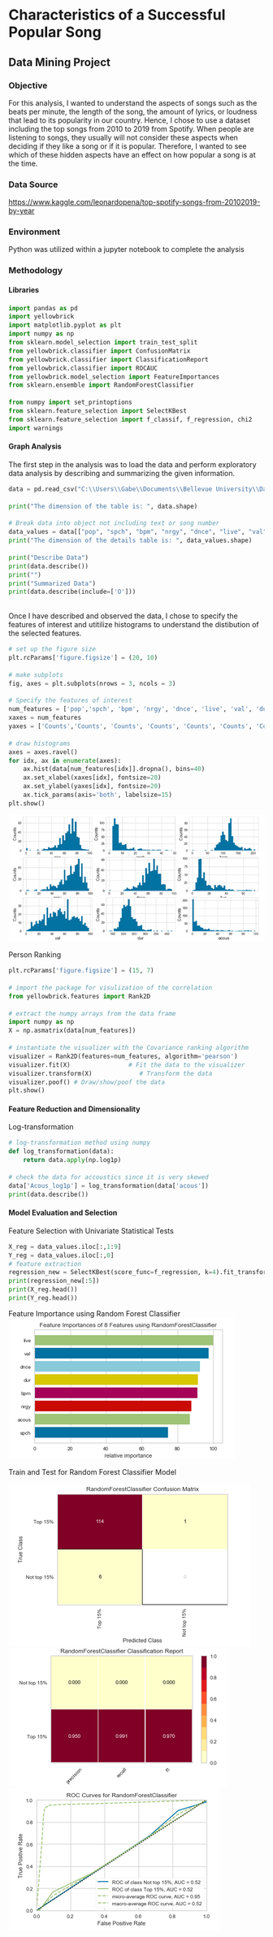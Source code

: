 # Characteristics of a Successful Popular Song

## Data Mining Project 

### Objective

For this analysis, I wanted to understand the aspects of songs such as the beats per minute, the length of the song, the amount of lyrics, or loudness that lead to its popularity in our country. Hence, I chose to use a dataset including the top songs from 2010 to 2019 from Spotify. When people are listening to songs, they usually will not consider these aspects when deciding if they like a song or if it is popular. Therefore, I wanted to see which of these hidden aspects have an effect on how popular a song is at the time. 

### Data Source

https://www.kaggle.com/leonardopena/top-spotify-songs-from-20102019-by-year

### Environment

Python was utilized within a jupyter notebook to complete the analysis

### Methodology

#### Libraries

```python
import pandas as pd
import yellowbrick
import matplotlib.pyplot as plt
import numpy as np
from sklearn.model_selection import train_test_split
from yellowbrick.classifier import ConfusionMatrix
from yellowbrick.classifier import ClassificationReport
from yellowbrick.classifier import ROCAUC
from yellowbrick.model_selection import FeatureImportances
from sklearn.ensemble import RandomForestClassifier

from numpy import set_printoptions
from sklearn.feature_selection import SelectKBest
from sklearn.feature_selection import f_classif, f_regression, chi2
import warnings
```

#### Graph Analysis

The first step in the analysis was to load the data and perform exploratory data analysis by describing and summarizing the given information.

```python
data = pd.read_csv("C:\\Users\\Gabe\\Documents\\Bellevue University\\Data Mining\\Project\\Data\\top-spotify-songs-from-20102019-by-year\\top10s.csv", encoding = 'ISO-8859-1')

print("The dimension of the table is: ", data.shape)

# Break data into object not including text or song number
data_values = data[["pop", "spch", "bpm", "nrgy", "dnce", "live", "val", "dur", "acous"]]
print("The dimension of the details table is: ", data_values.shape)

print("Describe Data")
print(data.describe())
print("")
print("Summarized Data")
print(data.describe(include=['O']))



```

Once I have described and observed the data, I chose to specify the features of interest and utitilize histograms to understand the distibution of the selected features. 

```python
# set up the figure size
plt.rcParams['figure.figsize'] = (20, 10)

# make subplots
fig, axes = plt.subplots(nrows = 3, ncols = 3)

# Specify the features of interest
num_features = ['pop','spch', 'bpm', 'nrgy', 'dnce', 'live', 'val', 'dur', 'acous']
xaxes = num_features
yaxes = ['Counts','Counts', 'Counts', 'Counts', 'Counts', 'Counts', 'Counts', 'Counts', 'Counts']

# draw histograms
axes = axes.ravel()
for idx, ax in enumerate(axes):
    ax.hist(data[num_features[idx]].dropna(), bins=40)
    ax.set_xlabel(xaxes[idx], fontsize=20)
    ax.set_ylabel(yaxes[idx], fontsize=20)
    ax.tick_params(axis='both', labelsize=15)
plt.show()

```
![Popular Song Histograms](https://github.com/gabriel-valenzuela/Valenzuela_Gabriel_DSC550/blob/master/Project/PopularSongsHist.png)

Person Ranking
```python
plt.rcParams['figure.figsize'] = (15, 7)

# import the package for visulization of the correlation
from yellowbrick.features import Rank2D

# extract the numpy arrays from the data frame
import numpy as np
X = np.asmatrix(data[num_features])

# instantiate the visualizer with the Covariance ranking algorithm
visualizer = Rank2D(features=num_features, algorithm='pearson')
visualizer.fit(X)                # Fit the data to the visualizer
visualizer.transform(X)             # Transform the data
visualizer.poof() # Draw/show/poof the data
plt.show()

```

#### Feature Reduction and Dimensionality



Log-transformation
```python
# log-transformation method using numpy
def log_transformation(data):
    return data.apply(np.log1p)

# check the data for accoustics since it is very skewed
data['Acous_log1p'] = log_transformation(data['acous'])
print(data.describe())

```

#### Model Evaluation and Selection

Feature Selection with Univariate Statistical Tests
```python
X_reg = data_values.iloc[:,1:9]
Y_reg = data_values.iloc[:,0]
# feature extraction
regression_new = SelectKBest(score_func=f_regression, k=4).fit_transform(X_reg, Y_reg)
print(regression_new[:5])
print(X_reg.head())
print(Y_reg.head())

```

Feature Importance using Random Forest Classifier
<br>
![Popular Song Features](https://github.com/gabriel-valenzuela/Valenzuela_Gabriel_DSC550/blob/master/Project/PopularSongFeatures.png)

Train and Test for Random Forest Classifier Model

![Confusion Matrix](https://github.com/gabriel-valenzuela/Valenzuela_Gabriel_DSC550/blob/master/Project/PopularSongConfusionMatrix.png)
![Classificaion Report](https://github.com/gabriel-valenzuela/Valenzuela_Gabriel_DSC550/blob/master/Project/PopularSongClassificationReport.png)
![ROC Rates](https://github.com/gabriel-valenzuela/Valenzuela_Gabriel_DSC550/blob/master/Project/PopularSongRates.png)
